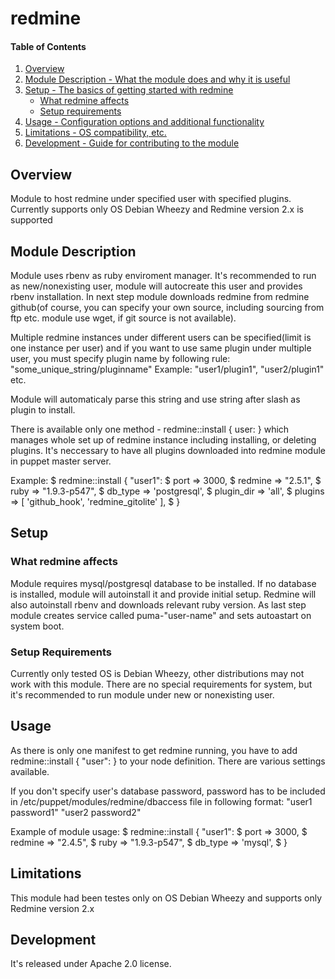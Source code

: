 # redmine

#### Table of Contents

1. [Overview](#overview)
2. [Module Description - What the module does and why it is useful](#module-description)
3. [Setup - The basics of getting started with redmine](#setup)
    * [What redmine affects](#what-redmine-affects)
    * [Setup requirements](#setup-requirements)
4. [Usage - Configuration options and additional functionality](#usage)
5. [Limitations - OS compatibility, etc.](#limitations)
6. [Development - Guide for contributing to the module](#development)

## Overview

Module to host redmine under specified user with specified plugins.
Currently supports only OS Debian Wheezy and Redmine version 2.x is supported

## Module Description

Module uses rbenv as ruby enviroment manager. It's recommended to run as new/nonexisting
user, module will autocreate this user and provides rbenv installation. In next step module
downloads redmine from redmine github(of course, you can specify your own source, including 
sourcing from ftp etc. module use wget, if git source is not available).

Multiple redmine instances under different users can be specified(limit is one instance per user)
and if you want to use same plugin under multiple user, you must specify plugin name by following
rule: "some_unique_string/pluginname"
Example: "user1/plugin1", "user2/plugin1" etc.

Module will automaticaly parse this string and use string after slash as plugin to install.

There is available only one method - redmine::install { user: } which manages whole set up of redmine
instance including installing, or deleting plugins. It's neccessary to have all plugins downloaded into
redmine module in puppet master server.  

Example:
	$ redmine::install { "user1":
        $        port            => 3000,
        $        redmine         => "2.5.1",
        $        ruby            => "1.9.3-p547",
        $        db_type         => 'postgresql',
        $        plugin_dir      => 'all',
        $        plugins         => [ 'github_hook', 'redmine_gitolite' ],
        $ }

## Setup

### What redmine affects

Module requires mysql/postgresql database to be installed. If no database is installed, module will
autoinstall it and provide initial setup. Redmine will also autoinstall rbenv and downloads relevant
ruby version. As last step module creates service called puma-"user-name" and sets autoastart on system 
boot.

### Setup Requirements

Currently only tested OS is Debian Wheezy, other distributions may not work with this module.
There are no special requirements for system, but it's recommended to run module under new or
nonexisting user.

## Usage

As there is only one manifest to get redmine running, you have to add redmine::install { "user": }
to your node definition. There are various settings available.

If you don't specify user's database password, password has to be included in /etc/puppet/modules/redmine/dbaccess
file in following format: "user1 password1"
			  "user2 password2"

Example of module usage:
	$ redmine::install { "user1":
        $        port            => 3000,
        $        redmine         => "2.4.5",
        $        ruby            => "1.9.3-p547",
        $        db_type         => 'mysql',
        $ }

## Limitations

This module had been testes only on OS Debian Wheezy and supports only Redmine 
version 2.x

## Development

It's released under Apache 2.0 license.
